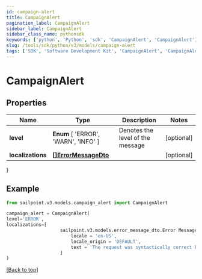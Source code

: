 ```yaml
---
id: campaign-alert
title: CampaignAlert
pagination_label: CampaignAlert
sidebar_label: CampaignAlert
sidebar_class_name: pythonsdk
keywords: ['python', 'Python', 'sdk', 'CampaignAlert', 'CampaignAlert'] 
slug: /tools/sdk/python/v3/models/campaign-alert
tags: ['SDK', 'Software Development Kit', 'CampaignAlert', 'CampaignAlert']
---
```


# CampaignAlert


## Properties

Name | Type | Description | Notes
------------ | ------------- | ------------- | -------------
**level** |  **Enum** [  'ERROR',    'WARN',    'INFO' ] | Denotes the level of the message | [optional] 
**localizations** | [**[]ErrorMessageDto**](error-message-dto) |  | [optional] 
}

## Example

```python
from sailpoint.v3.models.campaign_alert import CampaignAlert

campaign_alert = CampaignAlert(
level='ERROR',
localizations=[
                    sailpoint.v3.models.error_message_dto.Error Message Dto(
                        locale = 'en-US', 
                        locale_origin = 'DEFAULT', 
                        text = 'The request was syntactically correct but its content is semantically invalid.', )
                    ]
)

```
[[Back to top]](#) 


